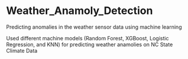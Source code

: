 # Weather_Anamoly_Detection
Predicting anomalies in the weather sensor data using machine learning

Used different machine models (Random Forest, XGBoost, Logistic Regression, and KNN) for predicting weather anamolies on NC State Climate Data
